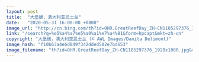 ```yaml
---
layout: post
title:  "大堡礁，澳大利亚昆士兰"
date:   "2020-05-31 16:00:00 +0800"
image_url: "http://cn.bing.com/th?id=OHR.GreatReefDay_ZH-CN1185297376_1920x1080.jpg&rf=LaDigue_1920x1080.jpg&pid=hp"
link: "/search?q=%e5%a4%a7%e5%a0%a1%e7%a4%81&form=hpcapt&mkt=zh-cn"
copyright: "大堡礁，澳大利亚昆士兰 (© AWL Images/Danita Delimont)"
image_hash: "f10b63a4e6d849f342dded582e7bd653"
image_filename: "th?id=OHR.GreatReefDay_ZH-CN1185297376_1920x1080.jpg&rf=LaDigue_1920x1080.jpg&pid=hp"
---
```

